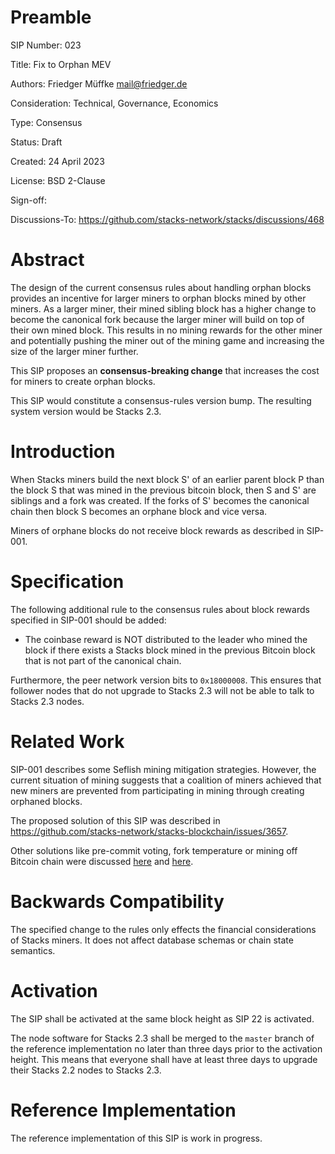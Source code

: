 # Preamble

SIP Number: 023

Title: Fix to Orphan MEV

Authors:
    Friedger Müffke <mail@friedger.de>

Consideration: Technical, Governance, Economics

Type: Consensus

Status: Draft

Created: 24 April 2023

License: BSD 2-Clause

Sign-off: 

Discussions-To: https://github.com/stacks-network/stacks/discussions/468

# Abstract

The design of the current consensus rules about handling orphan blocks provides an incentive
for larger miners to orphan blocks mined by other miners. As a larger miner, their mined
sibling block has a higher change to become the canonical fork because the larger miner will
build on top of their own mined block. This results in no mining rewards for the other miner
and potentially pushing the miner out of the mining game and increasing the size of the larger miner
further.

This SIP proposes an **consensus-breaking change** that increases the cost for 
miners to create orphan blocks.

This SIP would constitute a consensus-rules version bump. The resulting system
version would be Stacks 2.3.

# Introduction

When Stacks miners build the next block S' of an earlier parent block P than the block S 
that was mined in the previous bitcoin block, then S and S' are siblings and a fork was created.
If the forks of S' becomes the canonical chain then block S becomes an orphane block and vice versa.

Miners of orphane blocks do not receive block rewards as described in SIP-001.

# Specification

The following additional rule to the consensus rules about block rewards specified in SIP-001 should 
be added:

* The coinbase reward is NOT distributed to the leader who mined the block if there exists
  a Stacks block mined in the previous Bitcoin block that is not part of the canonical chain.

Furthermore, the peer network version bits to `0x18000008`.  This ensures that follower 
nodes that do not upgrade to Stacks 2.3 will not be able to talk to Stacks 2.3 nodes.


# Related Work

SIP-001 describes some Seflish mining mitigation strategies. However, the current situation of
mining suggests that a coalition of miners achieved that new miners are prevented from participating
in mining through creating orphaned blocks.

The proposed solution of this SIP was described in https://github.com/stacks-network/stacks-blockchain/issues/3657.

Other solutions like pre-commit voting, fork temperature or mining off Bitcoin chain were 
discussed [here](https://github.com/stacks-network/stacks/discussions/468) and 
[here](https://forum.stacks.org/t/orphan-mev/14806).


# Backwards Compatibility

The specified change to the rules only effects the financial considerations of Stacks miners.
It does not affect database schemas or chain state semantics. 

# Activation

The SIP shall be activated at the same block height as SIP 22 is activated.

The node software for Stacks 2.3 shall be merged to the `master` branch of the
reference implementation no later than three days prior to the activation
height.  This means that everyone shall have at least three days to upgrade
their Stacks 2.2 nodes to Stacks 2.3.

# Reference Implementation

The reference implementation of this SIP is work in progress.
